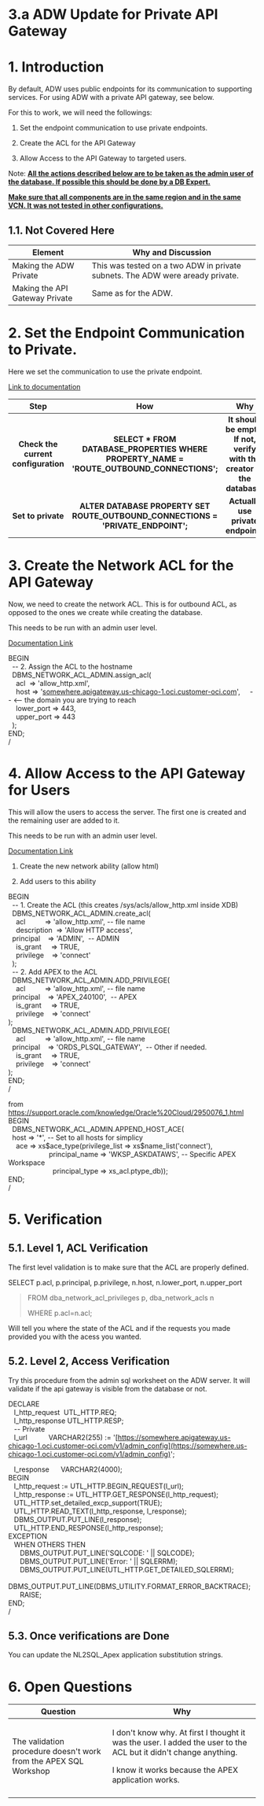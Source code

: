 # 3.a ADW Update for Private API Gateway

# 1. Introduction

By default, ADW uses public endpoints for its communication to
supporting services. For using ADW with a private API gateway, see below.

For this to work, we will need the followings:

1.  Set the endpoint communication to use private endpoints.

2.  Create the ACL for the API Gateway

3.  Allow Access to the API Gateway to targeted users.

Note: **<u>All the actions described below are to be taken as the admin
user of the database. If possible this should be done by a DB
Expert.</u>**

**<u>Make sure that all components are in the same region and in the
same VCN. It was not tested in other configurations.</u>**

## 1.1. Not Covered Here

| **Element** | **Why and Discussion** |
|----|----|
| Making the ADW Private | This was tested on a two ADW in private subnets. The ADW were aready private. |
| Making the API Gateway Private | Same as for the ADW. |

# 2. Set the Endpoint Communication to Private.

Here we set the communication to use the private endpoint.

[Link to
documentation](https://docs.oracle.com/en/cloud/paas/autonomous-database/serverless/adbsb/private-endpoints-autonomous.html#GUID-8FCA06C0-E1C1-49F6-82C2-6B7B3787CF3B)

| **Step** | **How** | **Why** |
|:--:|:--:|:--:|
| **Check the current configuration** | **SELECT \* FROM DATABASE_PROPERTIES WHERE PROPERTY_NAME = 'ROUTE_OUTBOUND_CONNECTIONS';** | **It should be empty, If not, verify with the creator of the database.** |
| **Set to private** | **ALTER DATABASE PROPERTY SET ROUTE_OUTBOUND_CONNECTIONS = 'PRIVATE_ENDPOINT';** | **Actually use private endpoints** |

# 3. Create the Network ACL for the API Gateway

Now, we need to create the network ACL. This is for outbound ACL, as
opposed to the ones we create while creating the database.

This needs to be run with an admin user level.

[Documentation
Link](https://docs.oracle.com/en/database/oracle/oracle-database/19/arpls/DBMS_NETWORK_ACL_ADMIN.html#GUID-0F55BDB0-D348-468E-BDBA-7314C6458FA1)

BEGIN  
  -- 2. Assign the ACL to the hostname  
  DBMS_NETWORK_ACL_ADMIN.assign_acl(  
    acl  =\> 'allow_http.xml',  
    host =\>
'[somewhere.apigateway.us-chicago-1.oci.customer-oci.com](http://somewhere.apigateway.us-chicago-1.oci.customer-oci.com)',
    -- \<-- the domain you are trying to reach  
    lower_port =\> 443,  
    upper_port =\> 443  
  );  
END;  
/

# 4. Allow Access to the API Gateway for Users

This will allow the users to access the server. The first one is created
and the remaining user are added to it.

This needs to be run with an admin user level.

[Documentation
Link](https://docs.oracle.com/en/database/oracle/oracle-database/19/arpls/DBMS_NETWORK_ACL_ADMIN.html)

1.  Create the new network ability (allow html)

2.  Add users to this ability

BEGIN  
  -- 1. Create the ACL (this creates /sys/acls/allow_http.xml inside
XDB)  
  DBMS_NETWORK_ACL_ADMIN.create_acl(  
    acl          =\> 'allow_http.xml', -- file name  
    description  =\> 'Allow HTTP access',  
  principal    =\> 'ADMIN',  -- ADMIN  
    is_grant     =\> TRUE,  
    privilege    =\> 'connect'  
  );  
  -- 2. Add APEX to the ACL  
  DBMS_NETWORK_ACL_ADMIN.ADD_PRIVILEGE(  
    acl          =\> 'allow_http.xml', -- file name  
  principal    =\> 'APEX_240100',  -- APEX  
    is_grant     =\> TRUE,  
    privilege    =\> 'connect'  
);  
  DBMS_NETWORK_ACL_ADMIN.ADD_PRIVILEGE(  
    acl          =\> 'allow_http.xml', -- file name  
  principal    =\> 'ORDS_PLSQL_GATEWAY',  -- Other if needed.  
    is_grant     =\> TRUE,  
    privilege    =\> 'connect'  
);  
END;  
/  
  
from
<https://support.oracle.com/knowledge/Oracle%20Cloud/2950076_1.html>  
BEGIN  
  DBMS_NETWORK_ACL_ADMIN.APPEND_HOST_ACE(  
  host =\> '\*', -- Set to all hosts for simplicy  
    ace =\> xs\$ace_type(privilege_list =\> xs\$name_list('connect'),  
                     principal_name =\> 'WKSP_ASKDATAWS', -- Specific
APEX Workspace  
                       principal_type =\> xs_acl.ptype_db));  
END;  
/

# 5. Verification

## 5.1. Level 1, ACL Verification

The first level validation is to make sure that the ACL are properly
defined.

SELECT p.acl, p.principal, p.privilege, n.host, n.lower_port,
n.upper_port

> FROM dba_network_acl_privileges p, dba_network_acls n
>
> WHERE p.acl=n.acl; 

Will tell you where the state of the ACL and if the requests you made
provided you with the acess you wanted.

## 5.2. Level 2, Access Verification

Try this procedure from the admin sql worksheet on the ADW server. It
will validate if the api gateway is visible from the database or not.

DECLARE  
   l_http_request  UTL_HTTP.REQ;  
   l_http_response UTL_HTTP.RESP;  
   -- Private  
   l_url           VARCHAR2(255) :=
'[https://somewhere.apigateway.us-chicago-1.oci.customer-oci.com/v1/admin_config](https://somewhere.us-chicago-1.oci.customer-oci.com/v1/admin_config)';

   l_response      VARCHAR2(4000);  
BEGIN  
   l_http_request := UTL_HTTP.BEGIN_REQUEST(l_url);  
   l_http_response := UTL_HTTP.GET_RESPONSE(l_http_request);  
   UTL_HTTP.set_detailed_excp_support(TRUE);  
   UTL_HTTP.READ_TEXT(l_http_response, l_response);  
   DBMS_OUTPUT.PUT_LINE(l_response);  
   UTL_HTTP.END_RESPONSE(l_http_response);  
EXCEPTION  
   WHEN OTHERS THEN  
      DBMS_OUTPUT.PUT_LINE('SQLCODE: ' \|\| SQLCODE);  
      DBMS_OUTPUT.PUT_LINE('Error: ' \|\| SQLERRM);  
      DBMS_OUTPUT.PUT_LINE(UTL_HTTP.GET_DETAILED_SQLERRM);  
      DBMS_OUTPUT.PUT_LINE(DBMS_UTILITY.FORMAT_ERROR_BACKTRACE);  
      RAISE;  
END;  
/

## 5.3. Once verifications are Done

You can update the NL2SQL_Apex application substitution strings.

# 6. Open Questions

<table>
<colgroup>
<col style="width: 40%" />
<col style="width: 59%" />
</colgroup>
<thead>
<tr>
<th style="text-align: center;"><strong>Question</strong></th>
<th style="text-align: center;"><strong>Why</strong></th>
</tr>
</thead>
<tbody>
<tr>
<td>The validation procedure doesn't work from the APEX SQL
Workshop</td>
<td><p>I don't know why. At first I thought it was the user. I added the
user to the ACL but it didn't change anything. </p>
<p>I know it works because the APEX application works.</p></td>
</tr>
<tr>
<td></td>
<td></td>
</tr>
</tbody>
</table>
